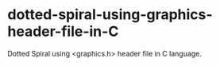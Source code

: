 # dotted-spiral-using-graphics-header-file-in-C

Dotted Spiral using <graphics.h> header file in C language.
